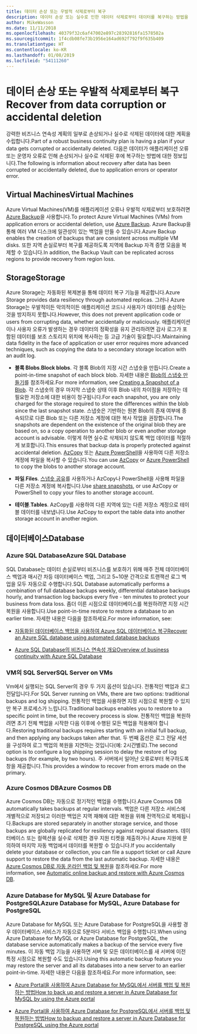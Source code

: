 ```yaml
---
title: 데이터 손상 또는 우발적 삭제로부터 복구
description: 데이터 손상 또는 실수로 인한 데이터 삭제로부터 데이터를 복구하는 방법을 이해하고 재해 복구에 대한 계획 뿐만 아니라 복원력 있고 항상 사용 가능한 내결함성 애플리케이션을 설계하는 방법에 대해 알아봅니다.
author: MikeWasson
ms.date: 11/11/2018
ms.openlocfilehash: 40379f32c6af47002e897c28392816fa1578502a
ms.sourcegitcommit: 1f4cdb08fe73b1956e164ad692f792f9f635b409
ms.translationtype: HT
ms.contentlocale: ko-KR
ms.lasthandoff: 01/08/2019
ms.locfileid: "54111260"
---
```

# <a name="recover-from-data-corruption-or-accidental-deletion"></a><span data-ttu-id="9b0b5-103">데이터 손상 또는 우발적 삭제로부터 복구</span><span class="sxs-lookup"><span data-stu-id="9b0b5-103">Recover from data corruption or accidental deletion</span></span>

<span data-ttu-id="9b0b5-104">강력한 비즈니스 연속성 계획의 일부로 손상되거나 실수로 삭제된 데이터에 대한 계획을 수립합니다.</span><span class="sxs-lookup"><span data-stu-id="9b0b5-104">Part of a robust business continuity plan is having a plan if your data gets corrupted or accidentally deleted.</span></span> <span data-ttu-id="9b0b5-105">다음은 데이터가 애플리케이션 오류 또는 운영자 오류로 인해 손상되거나 실수로 삭제된 후에 복구하는 방법에 대한 정보입니다.</span><span class="sxs-lookup"><span data-stu-id="9b0b5-105">The following is information about recovery after data has been corrupted or accidentally deleted, due to application errors or operator error.</span></span>

## <a name="virtual-machines"></a><span data-ttu-id="9b0b5-106">Virtual Machines</span><span class="sxs-lookup"><span data-stu-id="9b0b5-106">Virtual Machines</span></span>

<span data-ttu-id="9b0b5-107">Azure Virtual Machines(VM)를 애플리케이션 오류나 우발적 삭제로부터 보호하려면 [Azure Backup](/azure/backup/)을 사용합니다.</span><span class="sxs-lookup"><span data-stu-id="9b0b5-107">To protect Azure Virtual Machines (VMs) from application errors or accidental deletion, use [Azure Backup](/azure/backup/).</span></span> <span data-ttu-id="9b0b5-108">Azure Backup을 통해 여러 VM 디스크에 일관성이 있는 백업을 만들 수 있습니다.</span><span class="sxs-lookup"><span data-stu-id="9b0b5-108">Azure Backup enables the creation of backups that are consistent across multiple VM disks.</span></span> <span data-ttu-id="9b0b5-109">또한 지역 손실로부터 복구를 제공하도록 지역에 Backup 자격 증명 모음을 복제할 수 있습니다.</span><span class="sxs-lookup"><span data-stu-id="9b0b5-109">In addition, the Backup Vault can be replicated across regions to provide recovery from region loss.</span></span>

## <a name="storage"></a><span data-ttu-id="9b0b5-110">Storage</span><span class="sxs-lookup"><span data-stu-id="9b0b5-110">Storage</span></span>

<span data-ttu-id="9b0b5-111">Azure Storage는 자동화된 복제본을 통해 데이터 복구 기능을 제공합니다.</span><span class="sxs-lookup"><span data-stu-id="9b0b5-111">Azure Storage provides data resiliency through automated replicas.</span></span> <span data-ttu-id="9b0b5-112">그러나 Azure Storage는 우발적이든 악의적이든 애플리케이션 코드나 사용자가 데이터를 손상하는 것을 방지하지 못합니다.</span><span class="sxs-lookup"><span data-stu-id="9b0b5-112">However, this does not prevent application code or users from corrupting data, whether accidentally or maliciously.</span></span> <span data-ttu-id="9b0b5-113">애플리케이션이나 사용자 오류가 발생하는 경우 데이터의 정확성을 유지 관리하려면 감사 로그가 포함된 데이터를 보조 스토리지 위치에 복사하는 등 고급 기술이 필요합니다.</span><span class="sxs-lookup"><span data-stu-id="9b0b5-113">Maintaining data fidelity in the face of application or user error requires more advanced techniques, such as copying the data to a secondary storage location with an audit log.</span></span>

- <span data-ttu-id="9b0b5-114">**블록 Blobs**.</span><span class="sxs-lookup"><span data-stu-id="9b0b5-114">**Block blobs**.</span></span> <span data-ttu-id="9b0b5-115">각 블록 Blob의 지정 시간 스냅숏을 만듭니다.</span><span class="sxs-lookup"><span data-stu-id="9b0b5-115">Create a point-in-time snapshot of each block blob.</span></span> <span data-ttu-id="9b0b5-116">자세한 내용은 [Blob의 스냅숏 만들기](/rest/api/storageservices/creating-a-snapshot-of-a-blob)를 참조하세요.</span><span class="sxs-lookup"><span data-stu-id="9b0b5-116">For more information, see [Creating a Snapshot of a Blob](/rest/api/storageservices/creating-a-snapshot-of-a-blob).</span></span> <span data-ttu-id="9b0b5-117">각 스냅숏의 경우 마지막 스냅숏 상태 이후 Blob 내의 차이점을 저장하는 데 필요한 저장소에 대한 비용이 청구됩니다.</span><span class="sxs-lookup"><span data-stu-id="9b0b5-117">For each snapshot, you are only charged for the storage required to store the differences within the blob since the last snapshot state.</span></span> <span data-ttu-id="9b0b5-118">스냅숏은 기반하는 원본 Blob의 존재 여부에 종속되므로 다른 Blob 또는 다른 저장소 계정에 대한 복사 작업을 권장합니다.</span><span class="sxs-lookup"><span data-stu-id="9b0b5-118">The snapshots are dependent on the existence of the original blob they are based on, so a copy operation to another blob or even another storage account is advisable.</span></span> <span data-ttu-id="9b0b5-119">이렇게 하면 실수로 삭제되지 않도록 백업 데이터를 적절하게 보호합니다.</span><span class="sxs-lookup"><span data-stu-id="9b0b5-119">This ensures that backup data is properly protected against accidental deletion.</span></span> <span data-ttu-id="9b0b5-120">[AzCopy](/azure/storage/common/storage-use-azcopy) 또는 [Azure PowerShell](/azure/storage/common/storage-powershell-guide-full)을 사용하여 다른 저장소 계정에 파일을 복사할 수 있습니다.</span><span class="sxs-lookup"><span data-stu-id="9b0b5-120">You can use [AzCopy](/azure/storage/common/storage-use-azcopy) or [Azure PowerShell](/azure/storage/common/storage-powershell-guide-full) to copy the blobs to another storage account.</span></span>

- <span data-ttu-id="9b0b5-121">**파일**.</span><span class="sxs-lookup"><span data-stu-id="9b0b5-121">**Files**.</span></span> <span data-ttu-id="9b0b5-122">[스냅숏 공유](/azure/storage/files/storage-snapshots-files)를 사용하거나 AzCopy나 PowerShell을 사용해 파일을 다른 저장소 계정에 복사합니다.</span><span class="sxs-lookup"><span data-stu-id="9b0b5-122">Use [share snapshots](/azure/storage/files/storage-snapshots-files), or use AzCopy or PowerShell to copy your files to another storage account.</span></span>

- <span data-ttu-id="9b0b5-123">**테이블**.</span><span class="sxs-lookup"><span data-stu-id="9b0b5-123">**Tables**.</span></span> <span data-ttu-id="9b0b5-124">AzCopy를 사용하여 다른 지역에 있는 다른 저장소 계정으로 테이블 데이터를 내보냅니다.</span><span class="sxs-lookup"><span data-stu-id="9b0b5-124">Use AzCopy to export the table data into another storage account in another region.</span></span>

## <a name="database"></a><span data-ttu-id="9b0b5-125">데이터베이스</span><span class="sxs-lookup"><span data-stu-id="9b0b5-125">Database</span></span>

### <a name="azure-sql-database"></a><span data-ttu-id="9b0b5-126">Azure SQL Database</span><span class="sxs-lookup"><span data-stu-id="9b0b5-126">Azure SQL Database</span></span>

<span data-ttu-id="9b0b5-127">SQL Database는 데이터 손실로부터 비즈니스를 보호하기 위해 매주 전체 데이터베이스 백업과 매시간 차등 데이터베이스 백업, 그리고 5~10분 간격으로 트랜잭션 로그 백업을 모두 자동으로 수행합니다.</span><span class="sxs-lookup"><span data-stu-id="9b0b5-127">SQL Database automatically performs a combination of full database backups weekly, differential database backups hourly, and transaction log backups every five - ten minutes to protect your business from data loss.</span></span> <span data-ttu-id="9b0b5-128">좀더 이른 시점으로 데이터베이스를 복원하려면 지정 시간 복원을 사용합니다.</span><span class="sxs-lookup"><span data-stu-id="9b0b5-128">Use point-in-time restore to restore a database to an earlier time.</span></span> <span data-ttu-id="9b0b5-129">자세한 내용은 다음을 참조하세요.</span><span class="sxs-lookup"><span data-stu-id="9b0b5-129">For more information, see:</span></span>

- [<span data-ttu-id="9b0b5-130">자동화된 데이터베이스 백업을 사용하여 Azure SQL 데이터베이스 복구</span><span class="sxs-lookup"><span data-stu-id="9b0b5-130">Recover an Azure SQL database using automated database backups</span></span>](/azure/sql-database/sql-database-recovery-using-backups)

- [<span data-ttu-id="9b0b5-131">Azure SQL Database의 비즈니스 연속성 개요</span><span class="sxs-lookup"><span data-stu-id="9b0b5-131">Overview of business continuity with Azure SQL Database</span></span>](/azure/sql-database/sql-database-business-continuity)

### <a name="sql-server-on-vms"></a><span data-ttu-id="9b0b5-132">VM의 SQL Server</span><span class="sxs-lookup"><span data-stu-id="9b0b5-132">SQL Server on VMs</span></span>

<span data-ttu-id="9b0b5-133">Vm에서 실행되는 SQL Server의 경우 두 가지 옵션이 있습니다. 전통적인 백업과 로그 전달입니다.</span><span class="sxs-lookup"><span data-stu-id="9b0b5-133">For SQL Server running on VMs, there are two options: traditional backups and log shipping.</span></span> <span data-ttu-id="9b0b5-134">전통적인 백업을 사용하면 지정 시점으로 복원할 수 있지만 복구 프로세스가 느립니다.</span><span class="sxs-lookup"><span data-stu-id="9b0b5-134">Traditional backups enables you to restore to a specific point in time, but the recovery process is slow.</span></span> <span data-ttu-id="9b0b5-135">전통적인 백업을 복원하려면 초기 전체 백업을 시작한 다음 이후에 수행된 모든 백업을 적용해야 합니다.</span><span class="sxs-lookup"><span data-stu-id="9b0b5-135">Restoring traditional backups requires starting with an initial full backup, and then applying any backups taken after that.</span></span> <span data-ttu-id="9b0b5-136">두 번째 옵션은 로그 전달 세션을 구성하여 로그 백업의 복원을 지연하는 것입니다(예: 2시간별로).</span><span class="sxs-lookup"><span data-stu-id="9b0b5-136">The second option is to configure a log shipping session to delay the restore of log backups (for example, by two hours).</span></span> <span data-ttu-id="9b0b5-137">주 서버에서 일어난 오류로부터 복구하도록 창을 제공합니다.</span><span class="sxs-lookup"><span data-stu-id="9b0b5-137">This provides a window to recover from errors made on the primary.</span></span>

### <a name="azure-cosmos-db"></a><span data-ttu-id="9b0b5-138">Azure Cosmos DB</span><span class="sxs-lookup"><span data-stu-id="9b0b5-138">Azure Cosmos DB</span></span>

<span data-ttu-id="9b0b5-139">Azure Cosmos DB는 자동으로 정기적인 백업을 수행합니다.</span><span class="sxs-lookup"><span data-stu-id="9b0b5-139">Azure Cosmos DB automatically takes backups at regular intervals.</span></span> <span data-ttu-id="9b0b5-140">백업은 다른 저장소 서비스에 개별적으로 저장되고 이러한 백업은 지역 재해에 대한 복원을 위해 전역적으로 복제됩니다.</span><span class="sxs-lookup"><span data-stu-id="9b0b5-140">Backups are stored separately in another storage service, and those backups are globally replicated for resiliency against regional disasters.</span></span> <span data-ttu-id="9b0b5-141">데이터베이스 또는 컬렉션을 실수로 삭제한 경우 지원 티켓을 제출하거나 Azure 지원에 문의하여 마지막 자동 백업에서 데이터를 복원할 수 있습니다.</span><span class="sxs-lookup"><span data-stu-id="9b0b5-141">If you accidentally delete your database or collection, you can file a support ticket or call Azure support to restore the data from the last automatic backup.</span></span> <span data-ttu-id="9b0b5-142">자세한 내용은 [Azure Cosmos DB로 자동 온라인 백업 및 복원](/azure/cosmos-db/online-backup-and-restore)을 참조하세요.</span><span class="sxs-lookup"><span data-stu-id="9b0b5-142">For more information, see [Automatic online backup and restore with Azure Cosmos DB](/azure/cosmos-db/online-backup-and-restore).</span></span>

### <a name="azure-database-for-mysql-azure-database-for-postgresql"></a><span data-ttu-id="9b0b5-143">Azure Database for MySQL 및 Azure Database for PostgreSQL</span><span class="sxs-lookup"><span data-stu-id="9b0b5-143">Azure Database for MySQL, Azure Database for PostgreSQL</span></span>

<span data-ttu-id="9b0b5-144">Azure Database for MySQL 또는 Azure Database for PostgreSQL을 사용할 경우 데이터베이스 서비스가 자동으로 5분마다 서비스 백업을 수행합니다.</span><span class="sxs-lookup"><span data-stu-id="9b0b5-144">When using Azure Database for MySQL or Azure Database for PostgreSQL, the database service automatically makes a backup of the service every five minutes.</span></span> <span data-ttu-id="9b0b5-145">이 자동 백업 기능을 사용하면 서버 및 모든 데이터베이스를 새 서버에 이전 특정 시점으로 복원할 수도 있습니다.</span><span class="sxs-lookup"><span data-stu-id="9b0b5-145">Using this automatic backup feature you may restore the server and all its databases into a new server to an earlier point-in-time.</span></span> <span data-ttu-id="9b0b5-146">자세한 내용은 다음을 참조하세요.</span><span class="sxs-lookup"><span data-stu-id="9b0b5-146">For more information, see:</span></span>

- [<span data-ttu-id="9b0b5-147">Azure Portal을 사용하여 Azure Database for MySQL에서 서버를 백업 및 복원하는 방법</span><span class="sxs-lookup"><span data-stu-id="9b0b5-147">How to back up and restore a server in Azure Database for MySQL by using the Azure portal</span></span>](/azure/mysql/howto-restore-server-portal)

- [<span data-ttu-id="9b0b5-148">Azure Portal을 사용하여 Azure Database for PostgreSQL에서 서버를 백업 및 복원하는 방법</span><span class="sxs-lookup"><span data-stu-id="9b0b5-148">How to backup and restore a server in Azure Database for PostgreSQL using the Azure portal</span></span>](/azure/postgresql/howto-restore-server-portal)
